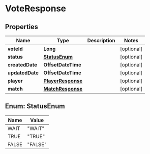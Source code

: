 

# VoteResponse


## Properties

| Name | Type | Description | Notes |
|------------ | ------------- | ------------- | -------------|
|**voteId** | **Long** |  |  [optional] |
|**status** | [**StatusEnum**](#StatusEnum) |  |  [optional] |
|**createdDate** | **OffsetDateTime** |  |  [optional] |
|**updatedDate** | **OffsetDateTime** |  |  [optional] |
|**player** | [**PlayerResponse**](PlayerResponse.md) |  |  [optional] |
|**match** | [**MatchResponse**](MatchResponse.md) |  |  [optional] |



## Enum: StatusEnum

| Name | Value |
|---- | -----|
| WAIT | &quot;WAIT&quot; |
| TRUE | &quot;TRUE&quot; |
| FALSE | &quot;FALSE&quot; |



